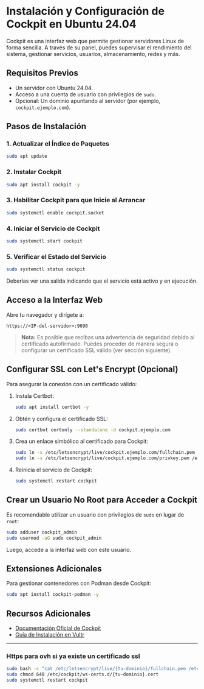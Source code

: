 # Instalación y Configuración de Cockpit en Ubuntu 24.04

Cockpit es una interfaz web que permite gestionar servidores Linux de forma sencilla. A través de su panel, puedes supervisar el rendimiento del sistema, gestionar servicios, usuarios, almacenamiento, redes y más.

## Requisitos Previos

- Un servidor con Ubuntu 24.04.
- Acceso a una cuenta de usuario con privilegios de `sudo`.
- Opcional: Un dominio apuntando al servidor (por ejemplo, `cockpit.ejemplo.com`).

## Pasos de Instalación

### 1. Actualizar el Índice de Paquetes

```bash
sudo apt update
```

### 2. Instalar Cockpit

```bash
sudo apt install cockpit -y
```

### 3. Habilitar Cockpit para que Inicie al Arrancar

```bash
sudo systemctl enable cockpit.socket
```

### 4. Iniciar el Servicio de Cockpit

```bash
sudo systemctl start cockpit
```

### 5. Verificar el Estado del Servicio

```bash
sudo systemctl status cockpit
```

Deberías ver una salida indicando que el servicio está activo y en ejecución.

## Acceso a la Interfaz Web

Abre tu navegador y dirígete a:

```
https://<IP-del-servidor>:9090
```

> **Nota:** Es posible que recibas una advertencia de seguridad debido al certificado autofirmado. Puedes proceder de manera segura o configurar un certificado SSL válido (ver sección siguiente).

## Configurar SSL con Let's Encrypt (Opcional)

Para asegurar la conexión con un certificado válido:

1. Instala Certbot:

   ```bash
   sudo apt install certbot -y
   ```

2. Obtén y configura el certificado SSL:

   ```bash
   sudo certbot certonly --standalone -d cockpit.ejemplo.com
   ```

3. Crea un enlace simbólico al certificado para Cockpit:

   ```bash
   sudo ln -s /etc/letsencrypt/live/cockpit.ejemplo.com/fullchain.pem /etc/cockpit/ws-certs.d/0-cockpit.cert
   sudo ln -s /etc/letsencrypt/live/cockpit.ejemplo.com/privkey.pem /etc/cockpit/ws-certs.d/0-cockpit.key
   ```

4. Reinicia el servicio de Cockpit:

   ```bash
   sudo systemctl restart cockpit
   ```

## Crear un Usuario No Root para Acceder a Cockpit

Es recomendable utilizar un usuario con privilegios de `sudo` en lugar de `root`:

```bash
sudo adduser cockpit_admin
sudo usermod -aG sudo cockpit_admin
```

Luego, accede a la interfaz web con este usuario.

## Extensiones Adicionales

Para gestionar contenedores con Podman desde Cockpit:

```bash
sudo apt install cockpit-podman -y
```

## Recursos Adicionales

- [Documentación Oficial de Cockpit](https://cockpit-project.org/running)
- [Guía de Instalación en Vultr](https://docs.vultr.com/how-to-install-cockpit-on-ubuntu-24-04)

---


### Https para ovh si ya existe un certificado ssl

```bash
sudo bash -c "cat /etc/letsencrypt/live/{tu-dominio}/fullchain.pem /etc/letsencrypt/live/{tu-dominio}/privkey.pem > /etc/cockpit/ws-certs.d/{tu-dominio}.cert"
sudo chmod 640 /etc/cockpit/ws-certs.d/{tu-dominio}.cert
sudo systemctl restart cockpit
```
